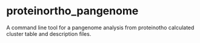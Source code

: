 # proteinortho_pangenome
A command line tool for a pangenome analysis from proteinotho calculated cluster table and description files.
